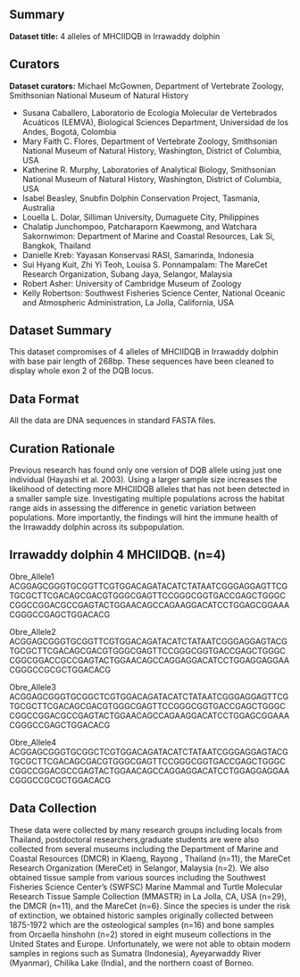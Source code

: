 ## Summary 
**Dataset title:** 4 alleles of MHCIIDQB in Irrawaddy dolphin

## Curators
**Dataset curators:** Michael McGownen, Department of Vertebrate Zoology, Smithsonian National Museum of Natural History 
- Susana Caballero, Laboratorio de Ecología Molecular de Vertebrados Acuáticos (LEMVA), Biological Sciences Department, Universidad de los Andes, Bogotá, Colombia
- Mary Faith C. Flores, Department of Vertebrate Zoology, Smithsonian National Museum of Natural History, Washington, District of Columbia, USA
- Katherine R. Murphy, Laboratories of Analytical Biology, Smithsonian National Museum of Natural History, Washington, District of Columbia, USA
- Isabel Beasley, Snubfin Dolphin Conservation Project, Tasmania, Australia
- Louella L. Dolar, Silliman University, Dumaguete City, Philippines
- Chalatip Junchompoo, Patcharaporn Kaewmong, and Watchara Sakornwimon: Department of Marine and Coastal Resources, Lak Si, Bangkok, Thailand
- Danielle Kreb: Yayasan Konservasi RASI, Samarinda, Indonesia
- Sui Hyang Kuit, Zhi Yi Teoh, Louisa S. Ponnampalam: The MareCet Research Organization, Subang Jaya, Selangor, Malaysia
- Robert Asher: University of Cambridge Museum of Zoology
- Kelly Robertson: Southwest Fisheries Science Center, National Oceanic and Atmospheric Administration, La Jolla, California, USA

## Dataset Summary
This dataset compromises of 4 alleles of MHCIIDQB in Irrawaddy dolphin with base pair length of 268bp. These sequences have been cleaned to display whole exon 2 of the DQB locus. 

## Data Format 
All the data are DNA sequences in standard FASTA files. 

## Curation Rationale
Previous research has found only one version of DQB allele using just one individual (Hayashi et al. 2003). Using a larger sample size increases the likelihood of detecting more MHCIIDQB alleles that has not been detected in a smaller sample size. Investigating multiple populations across the habitat range aids in assessing the difference in genetic variation between populations. More importantly, the findings will hint the immune health of the Irrawaddy dolphin across its subpopulation.

## Irrawaddy dolphin 4 MHCIIDQB. (n=4)
Obre_Allele1  ACGGAGCGGGTGCGGTTCGTGGACAGATACATCTATAATCGGGAGGAGTTCGTGCGCTTCGACAGCGACGTGGGCGAGTTCCGGGCGGTGACCGAGCTGGGCCGGCCGGACGCCGAGTACTGGAACAGCCAGAAGGACATCCTGGAGCGGAAACGGGCCGAGCTGGACACG

Obre_Allele2  ACGGAGCGGGTGCGGTTCGTGGACAGATACATCTATAATCGGGAGGAGTACGTGCGCTTCGACAGCGACGTGGGCGAGTTCCGGGCGGTGACCGAGCTGGGCCGGCGGACCGCCGAGTACTGGAACAGCCAGGAGGACATCCTGGAGGAGGAACGGGCCGCGCTGGACACG

Obre_Allele3  ACGGAGCGGGTGCGGCTCGTGGACAGATACATCTATAATCGGGAGGAGTTCGTGCGCTTCGACAGCGACGTGGGCGAGTTCCGGGCGGTGACCGAGCTGGGCCGGCCGGACGCCGAGTACTGGAACAGCCAGAAGGACATCCTGGAGCGGAAACGGGCCGAGCTGGACACG

Obre_Allele4  ACGGAGCGGGTGCGGCTCGTGGACAGATACATCTATAATCGGGAGGAGTACGTGCGCTTCGACAGCGACGTGGGCGAGTTCCGGGCGGTGACCGAGCTGGGCCGGCCGGACGCCGAGTACTGGAACAGCCAGGAGGACATCCTGGAGGAGGAACGGGCCGCGCTGGACACG

## Data Collection 
These data were collected by many research groups including locals from Thailand, postdoctoral researchers,graduate students are were also collected from several museums including the Department of Marine and Coastal Resources (DMCR) in Klaeng, Rayong , Thailand (n=11), the MareCet Research Organization (MereCet) in Selangor, Malaysia (n=2). We also obtained tissue sample from various sources including the Southwest Fisheries Science Center’s (SWFSC) Marine Mammal and Turtle Molecular Research Tissue Sample Collection (MMASTR) in La Jolla, CA, USA (n=29), the DMCR (n=11), and the MareCet (n=6). Since the species is under the risk of extinction, we obtained historic samples originally collected between 1875-1972 which are the osteological samples (n=16) and bone samples from Orcaella hinshohn (n=2) stored in eight
museum collections in the United States and Europe. Unfortunately, we were not able to obtain modern samples in regions such as Sumatra (Indonesia), Ayeyarwaddy River (Myanmar), Chilika Lake (India), and the northern coast of Borneo.
